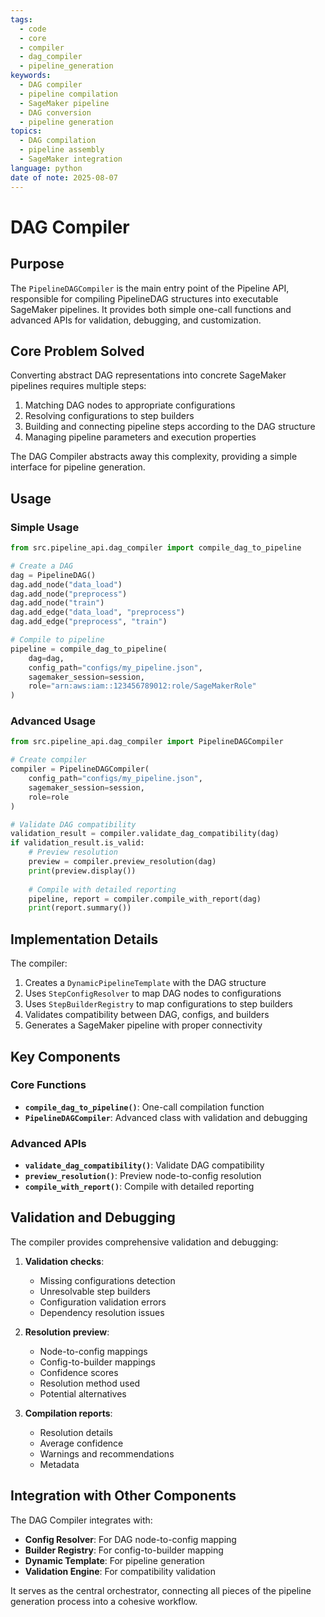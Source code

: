 ```yaml
---
tags:
  - code
  - core
  - compiler
  - dag_compiler
  - pipeline_generation
keywords:
  - DAG compiler
  - pipeline compilation
  - SageMaker pipeline
  - DAG conversion
  - pipeline generation
topics:
  - DAG compilation
  - pipeline assembly
  - SageMaker integration
language: python
date of note: 2025-08-07
---
```


# DAG Compiler

## Purpose

The `PipelineDAGCompiler` is the main entry point of the Pipeline API, responsible for compiling PipelineDAG structures into executable SageMaker pipelines. It provides both simple one-call functions and advanced APIs for validation, debugging, and customization.

## Core Problem Solved

Converting abstract DAG representations into concrete SageMaker pipelines requires multiple steps:
1. Matching DAG nodes to appropriate configurations
2. Resolving configurations to step builders
3. Building and connecting pipeline steps according to the DAG structure
4. Managing pipeline parameters and execution properties

The DAG Compiler abstracts away this complexity, providing a simple interface for pipeline generation.

## Usage

### Simple Usage

```python
from src.pipeline_api.dag_compiler import compile_dag_to_pipeline

# Create a DAG
dag = PipelineDAG()
dag.add_node("data_load")
dag.add_node("preprocess")
dag.add_node("train")
dag.add_edge("data_load", "preprocess")
dag.add_edge("preprocess", "train")

# Compile to pipeline
pipeline = compile_dag_to_pipeline(
    dag=dag,
    config_path="configs/my_pipeline.json",
    sagemaker_session=session,
    role="arn:aws:iam::123456789012:role/SageMakerRole"
)
```

### Advanced Usage

```python
from src.pipeline_api.dag_compiler import PipelineDAGCompiler

# Create compiler
compiler = PipelineDAGCompiler(
    config_path="configs/my_pipeline.json",
    sagemaker_session=session,
    role=role
)

# Validate DAG compatibility
validation_result = compiler.validate_dag_compatibility(dag)
if validation_result.is_valid:
    # Preview resolution
    preview = compiler.preview_resolution(dag)
    print(preview.display())
    
    # Compile with detailed reporting
    pipeline, report = compiler.compile_with_report(dag)
    print(report.summary())
```

## Implementation Details

The compiler:

1. Creates a `DynamicPipelineTemplate` with the DAG structure
2. Uses `StepConfigResolver` to map DAG nodes to configurations
3. Uses `StepBuilderRegistry` to map configurations to step builders
4. Validates compatibility between DAG, configs, and builders
5. Generates a SageMaker pipeline with proper connectivity

## Key Components

### Core Functions

- **`compile_dag_to_pipeline()`**: One-call compilation function
- **`PipelineDAGCompiler`**: Advanced class with validation and debugging

### Advanced APIs

- **`validate_dag_compatibility()`**: Validate DAG compatibility
- **`preview_resolution()`**: Preview node-to-config resolution
- **`compile_with_report()`**: Compile with detailed reporting

## Validation and Debugging

The compiler provides comprehensive validation and debugging:

1. **Validation checks**:
   - Missing configurations detection
   - Unresolvable step builders
   - Configuration validation errors
   - Dependency resolution issues

2. **Resolution preview**:
   - Node-to-config mappings
   - Config-to-builder mappings
   - Confidence scores
   - Resolution method used
   - Potential alternatives

3. **Compilation reports**:
   - Resolution details
   - Average confidence
   - Warnings and recommendations
   - Metadata

## Integration with Other Components

The DAG Compiler integrates with:

- **Config Resolver**: For DAG node-to-config mapping
- **Builder Registry**: For config-to-builder mapping
- **Dynamic Template**: For pipeline generation
- **Validation Engine**: For compatibility validation

It serves as the central orchestrator, connecting all pieces of the pipeline generation process into a cohesive workflow.
